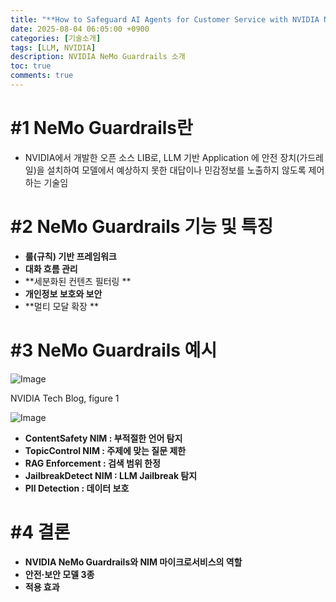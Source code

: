 ```yaml
---
title: "**How to Safeguard AI Agents for Customer Service with NVIDIA NeMo Guardrails - 소개**"
date: 2025-08-04 06:05:00 +0900
categories: [기술소개]
tags: [LLM, NVIDIA]
description: NVIDIA NeMo Guardrails 소개
toc: true
comments: true
---
```


# #1 NeMo Guardrails란

- NVIDIA에서 개발한 오픈 소스 LIB로, LLM 기반 Application 에 안전 장치(가드레일)을 설치하여 모델에서 예상하지 못한 대답이나 민감정보를 노출하지 않도록 제어하는 기술임
# #2 NeMo Guardrails 기능 및 특징

- **룰(규칙) 기반 프레임워크**
- **대화 흐름 관리**
- **세분화된 컨텐츠 필터링 **
- **개인정보 보호와 보안**
- **멀티 모달 확장 **
# #3 NeMo Guardrails 예시

![Image](https://prod-files-secure.s3.us-west-2.amazonaws.com/e6db513d-ec54-40ff-aa74-2487b0bcfe15/b6671cd6-6d41-4c3a-a95a-a284fd8a8396/arcitecture-nvidia-nemo-guardrails-intelligent-virtual-ai-assistants-customer-service-2.png?X-Amz-Algorithm=AWS4-HMAC-SHA256&X-Amz-Content-Sha256=UNSIGNED-PAYLOAD&X-Amz-Credential=ASIAZI2LB4664MSX3CTA%2F20250804%2Fus-west-2%2Fs3%2Faws4_request&X-Amz-Date=20250804T072245Z&X-Amz-Expires=3600&X-Amz-Security-Token=IQoJb3JpZ2luX2VjEAcaCXVzLXdlc3QtMiJIMEYCIQCAS3rVbfssLXQueemE2ni8fftxn0nEpQA50XStxsMrqwIhAPG8kk6S8goboSGRKF4aI8rw2pPEPQ3%2F334DsudR1NsUKv8DCEAQABoMNjM3NDIzMTgzODA1IgzaRi5aapbYYq43KrQq3APqtGxY5n3QvT1%2FWslrxnz2IZxS4TVVtTFi55x3yNADp34VkhoOHf0EymtZJ5hWKsuCL9W9txo%2BqbSpVnuzDySwXr1YqJDtPzaHL2qQCnO2Zvt4XuSGFBbGQ36gjhBAI3DkZu2csHacQbgSLSw%2B6eNy9l%2FFh8UPgQeVYcOSYplZ6uMIy6ni5oge7C7zk%2BIfpLCPCvBllds41O9Tc5aEMbBZV7lo5bnwTvkefnJWbzJmQ5LVYoWdlIAX67wnbfI9OqPVDZkt9OirFaieur7dvOSAFKYn5DTLXDF7p1cz8WbTLwrAnUe8%2FTcQd%2FKX7fQB3iMqLHiXAW3vf9No0wI0w%2BVcj6g9KwzVoRb9uDk7frZlBAayT%2BS4q3%2BMIOjAuCUKzlIA5HAWspklSiLiwdtBsAUb8uJrBvu7iiBI3IqPnP8b7WAbEI2IsmRfpHZ2hosOrde7Mz6zWSr8l0P1rvuQFRDj8vsH9Vcl2Yw3mJ0eIRXFRbYw5vRxiUlRjvK4eVziiEFgT3KO8i2bjyItbCvajw1ppXq%2Fj2Ide%2B577Nq5hzVsIeVD3z882D6umg64OmIed6DY2fqMNNgvTjJeK8Ou%2FwUkOCwuOXcleuHAOrh1OicFQLNZukm12KViCbOwgDC8tsHEBjqkAfdbNGrIQNgelRytREvAZKu1AplZDzFqAEA7%2Fd4xe8QYceilmeBh6AdWgzQZ30I0M6LnX%2F9DXTo4dfNHwv7zOa8MZqFVLR5hQuncln7hyISWMl0IUij28zLmurIy%2BL8b7oYrrKJ7OAvFruHjQlD5rrLUuAaEY7h9LH91koluLfmCGsasYU90gxilk3q0Q8AoP%2Bl%2Bp92pupTKlR5OiivQLjv%2FSUTK&X-Amz-Signature=de2e3c26cafb4cc7ebfdf5b8a43e03cf84ff3e62cff151f688003db6b34256c4&X-Amz-SignedHeaders=host&x-amz-checksum-mode=ENABLED&x-id=GetObject)

NVIDIA Tech Blog, figure 1

![Image](https://prod-files-secure.s3.us-west-2.amazonaws.com/e6db513d-ec54-40ff-aa74-2487b0bcfe15/e47fdbc0-9809-4a57-929d-89d8c3a76b01/image.png?X-Amz-Algorithm=AWS4-HMAC-SHA256&X-Amz-Content-Sha256=UNSIGNED-PAYLOAD&X-Amz-Credential=ASIAZI2LB4664MSX3CTA%2F20250804%2Fus-west-2%2Fs3%2Faws4_request&X-Amz-Date=20250804T072245Z&X-Amz-Expires=3600&X-Amz-Security-Token=IQoJb3JpZ2luX2VjEAcaCXVzLXdlc3QtMiJIMEYCIQCAS3rVbfssLXQueemE2ni8fftxn0nEpQA50XStxsMrqwIhAPG8kk6S8goboSGRKF4aI8rw2pPEPQ3%2F334DsudR1NsUKv8DCEAQABoMNjM3NDIzMTgzODA1IgzaRi5aapbYYq43KrQq3APqtGxY5n3QvT1%2FWslrxnz2IZxS4TVVtTFi55x3yNADp34VkhoOHf0EymtZJ5hWKsuCL9W9txo%2BqbSpVnuzDySwXr1YqJDtPzaHL2qQCnO2Zvt4XuSGFBbGQ36gjhBAI3DkZu2csHacQbgSLSw%2B6eNy9l%2FFh8UPgQeVYcOSYplZ6uMIy6ni5oge7C7zk%2BIfpLCPCvBllds41O9Tc5aEMbBZV7lo5bnwTvkefnJWbzJmQ5LVYoWdlIAX67wnbfI9OqPVDZkt9OirFaieur7dvOSAFKYn5DTLXDF7p1cz8WbTLwrAnUe8%2FTcQd%2FKX7fQB3iMqLHiXAW3vf9No0wI0w%2BVcj6g9KwzVoRb9uDk7frZlBAayT%2BS4q3%2BMIOjAuCUKzlIA5HAWspklSiLiwdtBsAUb8uJrBvu7iiBI3IqPnP8b7WAbEI2IsmRfpHZ2hosOrde7Mz6zWSr8l0P1rvuQFRDj8vsH9Vcl2Yw3mJ0eIRXFRbYw5vRxiUlRjvK4eVziiEFgT3KO8i2bjyItbCvajw1ppXq%2Fj2Ide%2B577Nq5hzVsIeVD3z882D6umg64OmIed6DY2fqMNNgvTjJeK8Ou%2FwUkOCwuOXcleuHAOrh1OicFQLNZukm12KViCbOwgDC8tsHEBjqkAfdbNGrIQNgelRytREvAZKu1AplZDzFqAEA7%2Fd4xe8QYceilmeBh6AdWgzQZ30I0M6LnX%2F9DXTo4dfNHwv7zOa8MZqFVLR5hQuncln7hyISWMl0IUij28zLmurIy%2BL8b7oYrrKJ7OAvFruHjQlD5rrLUuAaEY7h9LH91koluLfmCGsasYU90gxilk3q0Q8AoP%2Bl%2Bp92pupTKlR5OiivQLjv%2FSUTK&X-Amz-Signature=6de23557d9b006cffd142913ba687c54d975c3fbc472be6685daf3bfb1038892&X-Amz-SignedHeaders=host&x-amz-checksum-mode=ENABLED&x-id=GetObject)

- **ContentSafety NIM : 부적절한 언어 탐지**
- **TopicControl NIM : 주제에 맞는 질문 제한**
- **RAG Enforcement : 검색 범위 한정**
- **JailbreakDetect NIM : LLM Jailbreak 탐지**
- **PII Detection : 데이터 보호**
# #4 결론

- **NVIDIA NeMo Guardrails와 NIM 마이크로서비스의 역할**
- **안전·보안 모델 3종**
- **적용 효과**

